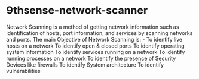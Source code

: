 # 9thsense-network-scanner
Network Scanning is a method of getting network information such as identification of hosts, port information, and services by scanning networks and ports. The main Objective of Network Scanning is: -  To identify live hosts on a network To identify open &amp; closed ports To identify operating system information To identify services running on a network To identify running processes on a network To identify the presence of Security Devices like firewalls To identify System architecture To identify vulnerabilities
